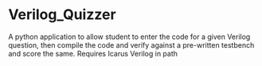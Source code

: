 # Verilog_Quizzer
A python application to allow student to enter the code for a given Verilog question, then compile the code and verify against a pre-written testbench and score the same. Requires Icarus Verilog in path
